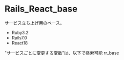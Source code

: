 # Rails_React_base

サービス立ち上げ用のベース。

* Ruby3.2
* Rails7.0
* React18

"サービスごとに変更する変数"は、以下で検索可能
rr_base
